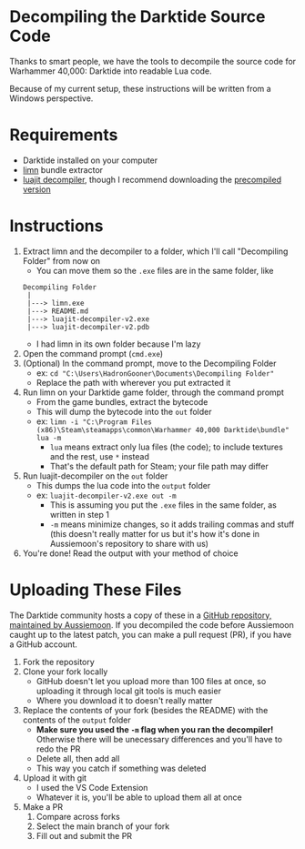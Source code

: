 # Decompiling the Darktide Source Code
Thanks to smart people, we have the tools to decompile the source code for Warhammer 40,000: Darktide into readable Lua code.

Because of my current setup, these instructions will be written from a Windows perspective.

# Requirements
- Darktide installed on your computer
- [limn](https://github.com/manshanko/limn) bundle extractor
- [luajit decompiler](https://github.com/Aussiemon/luajit-decompiler-v2), though I recommend downloading the [precompiled version](https://github.com/igromanru/luajit-decompiler-v2/releases/latest)

# Instructions
1. Extract limn and the decompiler to a folder, which I'll call "Decompiling Folder" from now on
    - You can move them so the `.exe` files are in the same folder, like 
    ```
    Decompiling Folder
     |
     |---> limn.exe
     |---> README.md
     |---> luajit-decompiler-v2.exe
     |---> luajit-decompiler-v2.pdb
    ```
    - I had limn in its own folder because I'm lazy
2. Open the command prompt (`cmd.exe`)
3. (Optional) In the command prompt, move to the Decompiling Folder
    - ex: `cd "C:\Users\HadronGooner\Documents\Decompiling Folder"`
    - Replace the path with wherever you put extracted it
4. Run limn on your Darktide game folder, through the command prompt
    - From the game bundles, extract the bytecode
    - This will dump the bytecode into the `out` folder
    - ex: `limn -i "C:\Program Files (x86)\Steam\steamapps\common\Warhammer 40,000 Darktide\bundle" lua -m`
        - `lua` means extract only lua files (the code); to include textures and the rest, use `*` instead
        - That's the default path for Steam; your file path may differ
5. Run luajit-decompiler on the `out` folder
    - This dumps the lua code into the `output` folder
    - ex: `luajit-decompiler-v2.exe out -m`
        - This is assuming you put the `.exe` files in the same folder, as written in step 1
        - `-m` means minimize changes, so it adds trailing commas and stuff (this doesn't really matter for us but it's how it's done in Aussiemoon's repository to share with us)
6. You're done! Read the output with your method of choice

# Uploading These Files
The Darktide community hosts a copy of these in a [GitHub repository, maintained by Aussiemoon](https://github.com/Aussiemon/Darktide-Source-Code). If you decompiled the code before Aussiemoon caught up to the latest patch, you can make a pull request (PR), if you have a GitHub account.

1. Fork the repository
2. Clone your fork locally
    - GitHub doesn't let you upload more than 100 files at once, so uploading it through local git tools is much easier
    - Where you download it to doesn't really matter
3. Replace the contents of your fork (besides the README) with the contents of the `output` folder
    - **Make sure you used the `-m` flag when you ran the decompiler!** Otherwise there will be unecessary differences and you'll have to redo the PR
    - Delete all, then add all
    - This way you catch if something was deleted
4. Upload it with git 
    - I used the VS Code Extension
    - Whatever it is, you'll be able to upload them all at once
5. Make a PR
    1. Compare across forks
    2. Select the main branch of your fork
    3. Fill out and submit the PR